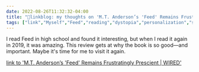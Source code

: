```yaml
---
date: 2022-08-26T11:32:32-04:00
title: "🔗linkblog: my thoughts on 'M.T. Anderson’s 'Feed' Remains Frustratingly Prescient | WIRED'"
tags: ["link","Myself","Feed","reading","dystopia","personalization","social media"]
---
```

I read Feed in high school and found it interesting, but when I read it again in 2019, it was amazing. This review gets at why the book is so good—and important. Maybe it's time for me to visit it again.
 

[link to 'M.T. Anderson’s 'Feed' Remains Frustratingly Prescient | WIRED'](https://www.wired.com/story/m-t-anderson-feed-20-years-later/)
